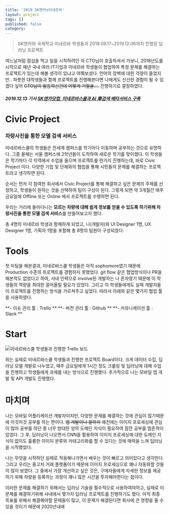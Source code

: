 ```yaml
---
title: '2019 SK엔카x미네르바'
layout: project
tags: []
published: false
category: 
---
```

> SK엔카와 국제학교 미네르바 학생들과 2019.09.17~2019.12.06까지 진행된 딥러닝 프로젝트


여느날처럼 점심을 먹고 일을 시작하려던 차 CTO님이 호출하셔서 가보니, 2018년도를 시작으로 매년 국내 여러 IT기업과  미네르바 학생들이 협업하여 특정 문제를 해결하는 프로젝트가 있는데 해볼 생각이 있냐고 여쭤보셨다. 언어의 장벽에 대한 걱정이 들었지만.. 파릇한 대학생들과 함께 프로젝트를 진행해본다면 나에게도 신선한 경험이 될 수 있겠다 싶어 ~~CTO님이 말씀하신건데 어떻게 거절을....~~ 진행하기로 결정하였다.

##### 2019.12.13 기사  [SK엔카닷컴, 미네르바스쿨과 AI 車검색 베타서비스 구축](https://news.naver.com/main/read.nhn?oid=003&aid=0009605656 "SK엔카닷컴, 미네르바스쿨과 AI 車검색 베타서비스 구축")


# Civic Project

### 차량사진을 통한 모델 검색 서비스

미네르바스쿨의 학생들은 전세계 캠퍼스를 학기마다 이동하며 공부하는 것으로 유명하다. 그중 올해는 서울 캠퍼스에 2학년들이 도착하여 새로운 학기를 맞이했다. 이 학생들은 학기마다 각 지역에서 수업을 들으며 프로젝트를 한가지 진행하는데, 바로 Civic Project 이다. 다양한 기업 및 단체와의 협업을 통해 시민들의 문제를 해결하는 프로젝트라고 생각하면 된다.

순서는 먼저 각 참여한 회사에서 Civic Project를 통해 해결하고 싶은 문제의 주제를 선정하고, 학생들이 원하는 것을 선택하여 팀이 구성이 된다. 그렇게 되면 약 3개월간 매주 금요일에 Offline 또는 Online 에서 프로젝트를 수행하면 된다.

우리는 거리에 돌아다니는 **모르는 차량에 대해 쉽게 정보를 얻을 수 있도록 하기위해 차량사진을 통한 모델 검색 서비스**를 만들어보고자 했다.

총 4명의 미네르바 학생과 함께하게 되었고, 나(개발자)와 UI Designer 1명, UX Designer 1명, 기획자 1명을 포함해 총 8명의 팀원이 구성되었다.



# Tools
첫 미팅을 해본결과, 미네르바스쿨 학생들은 아직 sophomore였기 때문에 Production 수준의 프로젝트를 경험하지 못했었다. git flow 같은 협업방식이나 PR을 해본적도 없었다고 하여, 사내 인력으로 involve된 개발자는 나 혼자였기 때문에 이 학생들의 역량을 최대한 끌어올릴 필요가 있었다. 그리고 이 학생들에게도 실제 개발자들이 프로젝트를 진행하는 방식을 가르쳐주고 싶었다. 따라서 아래와 같은 몇가지 협업 툴을 사용하였다.

**- 이슈 관리 툴 : Trello **
**- 버전 관리 툴 : Github **
**- 커뮤니케이션 툴 : Slack **

# Start

![미네르바스쿨 학생들과 진행한 Trello 보드](https://user-images.githubusercontent.com/19903689/72993445-bab90600-3e38-11ea-81db-39374a56d6df.png "미네르바스쿨 학생들과 진행한 Trello 보드")

위는 실제로 미네르바스쿨 학생들과 진행한 프로젝트 Board이다. 크게 데이터 수집, 딥러닝 모델 개발로 나누었고, 매주 금요일에게 1시간 정도 크롤링 및 딥러닝에 대해 수업을 진행하고 학생들에게 과제를 내는 방식으로 진행했다. 추가적으로 나는 모바일 앱 개발 및 API 개발도 진행했다.

# 마치며

나는 모바일 어플리케이션 개발자이지만, 다양한 문제를 해결하는 것에 관심이 많기때문에 이것저것 공부를 하는 편이다. ~~앱 개발이나 잘하지~~ 예전에는 이미지 프로세싱에 관심이 많아 공부를 하던 중 너무 방대한 양의 도메인 지식이 필요하여 잠깐 공부를 멈춘적이 있었다. 그 후, 딥러닝이 나오면서 CNN을 활용하여 이미지 프로세싱에 대한 도메인 지식이 없이도 훌륭한 이미지 분류와 카테고리화를 할 수 있다는 것에 매력을 느껴 딥러닝을 시작했었다.

나는 무엇을 시작하던 실제로 적용해나가면서 배우는 것이 빠르고 의미있다고 생각한다. 그리고 우리는 중고차 거래 플랫폼이기 때문에 이미지 프로세싱으로 꽤나 자동화할 것들이 많이 보였다. 그 중에서 가장 개선하고 싶은 것은, 구매자들에게 자세한 정보를 제공하기 위해 차량을 등록하는 과정이 꽤나 많은 시간을 투자해야한다는 점이다.

이러한 문제를 해결하기 위해서는 딥러닝 기술을 필수적으로 사용하여야하고, 실제로 이 문제를 해결하기위해 사내에서 몇가지 딥러닝 프로젝트를 진행하기도 했다. 아직 최종 목표를 위해서 해결해야할 문제들이 많고, 이 문제가 해결된다면 회사에 큰 영향을 줄 수 있을 것이기 때문에 2020년내에 